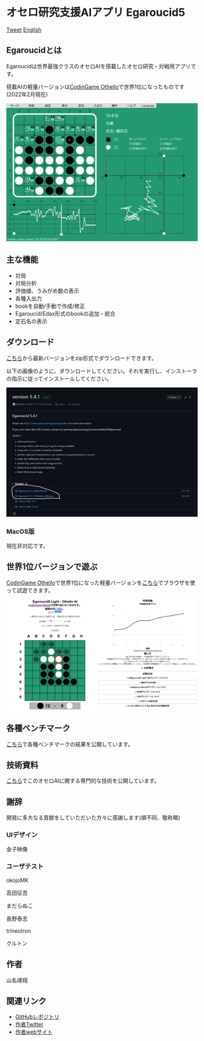 # オセロ研究支援AIアプリ Egaroucid5

<a href="https://twitter.com/share?ref_src=twsrc%5Etfw" class="twitter-share-button" data-text="最強レベルAI搭載オセロ研究支援ソフト" data-url="https://www.egaroucid-app.nyanyan.dev/" data-hashtags="egaroucid" data-related="takuto_yamana,Nyanyan_Cube" data-show-count="false">Tweet</a><script async src="https://platform.twitter.com/widgets.js" charset="utf-8"></script> <a href=./../en/>English</a>

## Egaroucidとは

Egaroucidは世界最強クラスのオセロAIを搭載したオセロ研究・対戦用アプリです。

搭載AIの軽量バージョンは[CodinGame Othello](https://www.codingame.com/multiplayer/bot-programming/othello-1/leaderboard)で世界1位になったものです(2022年2月現在)

![画面例](./../img/app_ja.png)

 

## 主な機能

* 対局
* 対局分析
* 評価値、うみがめ数の表示
* 各種入出力
* bookを自動/手動で作成/修正
* Egaroucid/Edax形式のbookの追加・統合
* 定石名の表示



## ダウンロード

[こちら](https://github.com/Nyanyan/Egaroucid/releases/)から最新バージョンをzip形式でダウンロードできます。

以下の画像のように、ダウンロードしてください。それを実行し、インストーラの指示に従ってインストールしてください。

![ダウンロード](./../img/download.png)



### MacOS版

現在非対応です。



## 世界1位バージョンで遊ぶ

[CodinGame Othello](https://www.codingame.com/multiplayer/bot-programming/othello-1/leaderboard)で世界1位になった軽量バージョンを[こちら](https://www.egaroucid.nyanyan.dev/)でブラウザを使って試遊できます。

![世界1位バージョン](./../img/egaroucid_light.png)



## 各種ベンチマーク

[こちら](./../benchmark/)で各種ベンチマークの結果を公開しています。



## 技術資料

[こちら](./../technology/)でこのオセロAIに関する専門的な技術を公開しています。



## 謝辞

開発に多大なる貢献をしていただいた方々に感謝します(順不同、敬称略)

### UIデザイン

金子映像

### ユーザテスト

okojoMK

高田征吾

まだらぬこ

長野泰志

trineutron

クルトン



## 作者

山名琢翔



## 関連リンク

* [GitHubレポジトリ](https://github.com/Nyanyan/Egaroucid)
* [作者Twitter](https://twitter.com/takuto_yamana)
* [作者webサイト](https://nyanyan.github.io/)